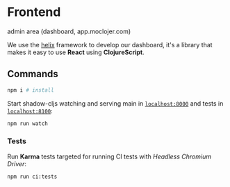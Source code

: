 # Frontend

admin area (dashboard, app.moclojer.com)

We use the [helix](https://github.com/lilactown/helix) framework to develop our dashboard, it's a library that makes it easy to use **React** using **ClojureScript**.

## Commands

```sh
npm i # install
```
Start shadow-cljs watching and serving main in [`localhost:8000`](http://localhost:8000) and tests in [`localhost:8100`](http://localhost:8100):

```sh
npm run watch
```

### Tests

Run **Karma** tests targeted for running CI tests with *Headless Chromium Driver*:

```sh
npm run ci:tests
```
